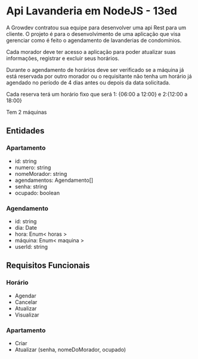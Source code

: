 # Api Lavanderia em NodeJS - 13ed

A Growdev contratou sua equipe para desenvolver uma api Rest para um cliente. O projeto é para o desenvolvimento de uma aplicação que visa gerenciar como é feito o agendamento de lavanderias de
condomínios.

Cada morador deve ter acesso a aplicação para poder atualizar suas informações, registrar e excluir seus horários.

Durante o agendamento de horários deve ser verificado se a máquina já está reservada por outro morador ou o requisitante não tenha um horário já agendado no período de 4 dias antes ou depois da data solicitada.

Cada reserva terá um horário fixo que será 1: {06:00 a 12:00} e 2:{12:00 a 18:00}

Tem 2 máquinas

## Entidades

### Apartamento

- id: string
- numero: string
- nomeMorador: string
- agendamentos: Agendamento[]
- senha: string
- ocupado: boolean

### Agendamento

- id: string
- dia: Date
- hora: Enum< horas >
- máquina: Enum< maquina >
- userId: string

## Requisitos Funcionais

### Horário

- Agendar
- Cancelar
- Atualizar
- Visualizar

### Apartamento

- Criar
- Atualizar (senha, nomeDoMorador, ocupado)
